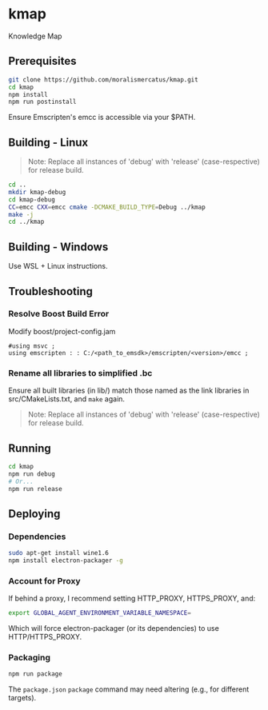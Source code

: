 # kmap
Knowledge Map

## Prerequisites
```bash
git clone https://github.com/moralismercatus/kmap.git
cd kmap
npm install
npm run postinstall
```
Ensure Emscripten's emcc is accessible via your $PATH.

## Building - Linux
>Note: Replace all instances of 'debug' with 'release' (case-respective) for release build.
```bash
cd ..
mkdir kmap-debug
cd kmap-debug
CC=emcc CXX=emcc cmake -DCMAKE_BUILD_TYPE=Debug ../kmap
make -j
cd ../kmap 
```

## Building - Windows
Use WSL + Linux instructions.

## Troubleshooting

### Resolve Boost Build Error
Modify boost/project-config.jam
```jam
#using msvc ;
using emscripten : : C:/<path_to_emsdk>/emscripten/<version>/emcc ;
```
### Rename all libraries to simplified .bc
Ensure all built libraries (in lib/) match those named as the link libraries in src/CMakeLists.txt, and `make` again.
>Note: Replace all instances of 'debug' with 'release' (case-respective) for release build.

## Running
```bash
cd kmap
npm run debug
# Or...
npm run release
```

## Deploying

### Dependencies
```bash
sudo apt-get install wine1.6
npm install electron-packager -g
```

### Account for Proxy
If behind a proxy, I recommend setting HTTP_PROXY, HTTPS_PROXY, and:
```bash
export GLOBAL_AGENT_ENVIRONMENT_VARIABLE_NAMESPACE=
```
Which will force electron-packager (or its dependencies) to use HTTP/HTTPS_PROXY.

### Packaging
```bash
npm run package
```
The `package.json` `package` command may need altering (e.g., for different targets).
